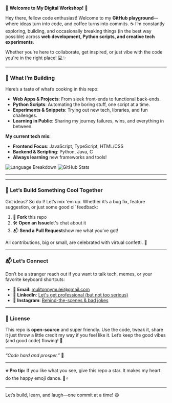 🎊 **Welcome to My Digital Workshop!** 🚀

Hey there, fellow code enthusiast! Welcome to my **GitHub playground**—where ideas turn into code, and coffee turns into commits. ☕️ I’m constantly exploring, building, and occasionally breaking things (in the best way possible) across **web development, Python scripts, and creative tech experiments**.

Whether you're here to collaborate, get inspired, or just vibe with the code you're in the right place! 💻✨

---

### 🧰 What I’m Building

Here’s a taste of what’s cooking in this repo:

- **Web Apps & Projects**: From sleek front-ends to functional back-ends.
- **Python Scripts**: Automating the boring stuff, one script at a time.
- **Experiments & Snippets**: Trying out new tech, libraries, and fun challenges.
- **Learning in Public**: Sharing my journey failures, wins, and everything in between.

**My current tech mix:**
- **Frontend Focus**: JavaScript, TypeScript, HTML/CSS
- **Backend & Scripting**: Python, Java, C
- **Always learning** new frameworks and tools!

![Language Breakdown](https://github-readme-stats.vercel.app/api/top-langs/?username=kingmuli&hide_border=true&theme=radical&layout=compact)
![GitHub Stats](https://github-readme-stats.vercel.app/api?username=kingmuli&show_icons=true)

---

---

### 🤝 Let’s Build Something Cool Together

Got ideas? So do I! Let’s mix ‘em up. Whether it’s a bug fix, feature suggestion, or just some good ol’ feedback:

1. 🍴 **Fork** this repo
2. 🛠 **Open an Issue**let's chat about it
3. 📬 **Send a Pull Request**show me what you’ve got!

All contributions, big or small, are celebrated with virtual confetti. 🎉

---

### 📬 Let’s Connect

Don’t be a stranger reach out if you want to talk tech, memes, or your favorite keyboard shortcuts:

- 📧 **Email**: [mulitonnymulei@gmail.com](mailto:mulitonnymulei@gmail.com)
- 💼 **LinkedIn**: [Let's get professional (but not too serious)](https://www.linkedin.com/in/muleimuli/)
- 📸 **Instagram**: [Behind-the-scenes & bad jokes](https://instagram.com/kingmuli)

---

### 📜 License

This repo is **open-source** and super friendly. Use the code, tweak it, share it just throw a little credit my way if you feel like it. Let’s keep the good vibes (and good code) flowing! 💙

---

*“Code hard and prosper.”* 🖖

---
**⭐️ Pro tip:** If you like what you see, give this repo a star. It makes my heart do the happy emoji dance. 💃⭐️

--- 

Let’s build, learn, and laugh—one commit at a time! 😄
